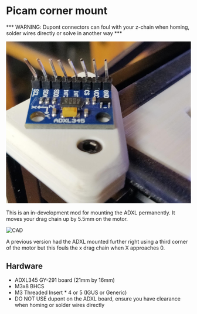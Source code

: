 # Picam corner mount

*** WARNING: Dupont connectors can foul with your z-chain when homing, solder wires directly or solve in another way ***

![The damage](Images/TheDamage.jpg)

This is an in-development mod for mounting the ADXL permanently. It moves your drag chain up by 5.5mm on the motor.

![CAD](Images/CAD.jpg)

A previous version had the ADXL mounted further right using a third corner of the motor but this fouls the x drag chain when X approaches 0.

## Hardware

- ADXL345 GY-291 board (21mm by 16mm)
- M3x8 BHCS
- M3 Threaded Insert * 4 or 5 (IGUS or Generic)
- DO NOT USE dupont on the ADXL board, ensure you have clearance when homing or solder wires directly
